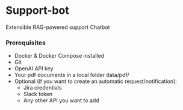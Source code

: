 # Support-bot
Extensible RAG-powered support Chatbot

### Prerequisites
- Docker & Docker Compose installed
- Git
- OpenAI API key
- Your pdf documents in a local folder data/pdf/
- Optional (if you want to create an automatic request/notification): 
    - Jira credentials
    - Slack token
    - Any other API you want to add